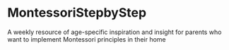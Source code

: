 # MontessoriStepbyStep
A weekly resource of age-specific inspiration and insight for parents who want to implement Montessori principles in their home
